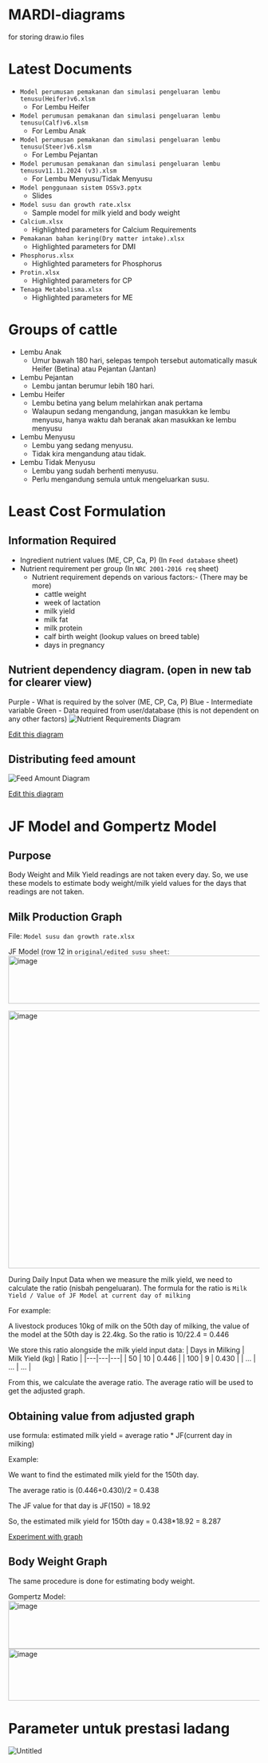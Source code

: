 # MARDI-diagrams
for storing draw.io files

# Latest Documents
- `Model perumusan pemakanan dan simulasi pengeluaran lembu tenusu(Heifer)v6.xlsm`
    - For Lembu Heifer
- `Model perumusan pemakanan dan simulasi pengeluaran lembu tenusu(Calf)v6.xlsm`
    - For Lembu Anak
- `Model perumusan pemakanan dan simulasi pengeluaran lembu tenusu(Steer)v6.xlsm`
    - For Lembu Pejantan
- `Model perumusan pemakanan dan simulasi pengeluaran lembu tenusuv11.11.2024 (v3).xlsm`
    - For Lembu Menyusu/Tidak Menyusu
- `Model penggunaan sistem DSSv3.pptx`
    - Slides
- `Model susu dan growth rate.xlsx`
    - Sample model for milk yield and body weight
- `Calcium.xlsx`
    - Highlighted parameters for Calcium Requirements
- `Pemakanan bahan kering(Dry matter intake).xlsx`
    - Highlighted parameters for DMI
- `Phosphorus.xlsx`
    - Highlighted parameters for Phosphorus
- `Protin.xlsx`
    - Highlighted parameters for CP
- `Tenaga Metabolisma.xlsx`
    - Highlighted parameters for ME

# Groups of cattle
- Lembu Anak
    - Umur bawah 180 hari, selepas tempoh tersebut automatically masuk Heifer (Betina) atau Pejantan (Jantan)
- Lembu Pejantan
    - Lembu jantan berumur lebih 180 hari.
- Lembu Heifer
    - Lembu betina yang belum melahirkan anak pertama
    - Walaupun sedang mengandung, jangan masukkan ke lembu menyusu, hanya waktu dah  beranak akan masukkan ke lembu menyusu
- Lembu Menyusu
    - Lembu yang sedang menyusu.
    - Tidak kira mengandung atau tidak.
- Lembu Tidak Menyusu
    - Lembu yang sudah berhenti menyusu.
    - Perlu mengandung semula untuk mengeluarkan susu.

# Least Cost Formulation
## Information Required
- Ingredient nutrient values (ME, CP, Ca, P) (In `Feed database` sheet)
- Nutrient requirement per group (In `NRC 2001-2016 req` sheet)
    - Nutrient requirement depends on various factors:- (There may be more)
        - cattle weight
        - week of lactation
        - milk yield
        - milk fat
        - milk protein
        - calf birth weight (lookup values on breed table)
        - days in pregnancy

## Nutrient dependency diagram. (open in new tab for clearer view)
Purple - What is required by the solver (ME, CP, Ca, P)
Blue - Intermediate variable
Green - Data required from user/database (this is not dependent on any other factors)
![Nutrient Requirements Diagram](./nutrient-requirements.drawio.svg)

[Edit this diagram](https://app.diagrams.net/?url=https://raw.githubusercontent.com/piperdd/MARDI-diagrams/main/nutrient-requirements.drawio.svg)

## Distributing feed amount
![Feed Amount Diagram](./feed-amount.drawio.svg)

[Edit this diagram](https://app.diagrams.net/?url=https://raw.githubusercontent.com/piperdd/MARDI-diagrams/main/feed-amount.drawio.svg)

# JF Model and Gompertz Model
## Purpose
Body Weight and Milk Yield readings are not taken every day. So, we use these models to estimate body weight/milk yield values for the days that readings are not taken.

## Milk Production Graph

File: `Model susu dan growth rate.xlsx`

JF Model (row 12 in `original/edited susu sheet`:
<img width="1024" height="96" alt="image" src="https://github.com/user-attachments/assets/4ffee44d-5d6a-46c7-a2c6-40b460070e4d" />

<img width="1543" height="516" alt="image" src="https://github.com/user-attachments/assets/7308c912-dcf5-4ffa-8a20-35bd556d96af" />

During Daily Input Data when we measure the milk yield, we need to calculate the ratio (nisbah pengeluaran).
The formula for the ratio is `Milk Yield / Value of JF Model at current day of milking`

For example:

A livestock produces 10kg of milk on the 50th day of milking, the value of the model at the 50th day is 22.4kg.
So the ratio is 10/22.4 = 0.446

We store this ratio alongside the milk yield input data:
| Days in Milking | Milk Yield (kg) | Ratio |
|---|---|---|
| 50 | 10 | 0.446 |
| 100 | 9 | 0.430 |
| ... | ... | ... |

From this, we calculate the average ratio. The average ratio will be used to get the adjusted graph.

## Obtaining value from adjusted graph
use formula:
estimated milk yield = average ratio * JF(current day in milking)

Example: 

We want to find the estimated milk yield for the 150th day.

The average ratio is (0.446+0.430)/2 = 0.438

The JF value for that day is JF(150) = 18.92

So, the estimated milk yield for 150th day = 0.438*18.92 = 8.287

[Experiment with graph](https://www.desmos.com/calculator/beaxlxqrc0)

## Body Weight Graph
The same procedure is done for estimating body weight.

Gompertz Model:
<img width="959" height="96" alt="image" src="https://github.com/user-attachments/assets/1945ae6c-b553-4a2b-a165-93935e97c5bb" />
<img width="996" height="104" alt="image" src="https://github.com/user-attachments/assets/17d4fad1-4d0b-4960-bd11-dc72a9b19c49" />



# Parameter untuk prestasi ladang

![Untitled](https://github.com/user-attachments/assets/f540a666-056b-43ad-8228-95538aa5cbcb)

